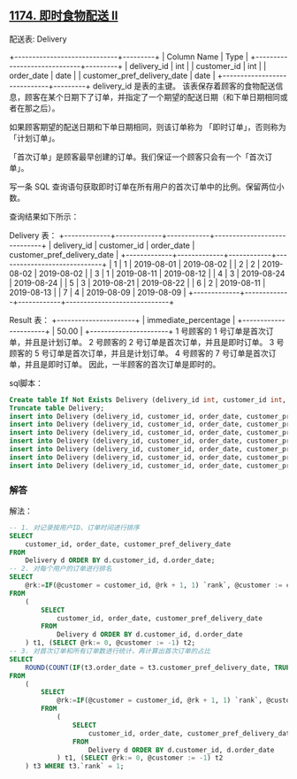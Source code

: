 ## [1174. 即时食物配送 II](https://leetcode-cn.com/problems/immediate-food-delivery-ii/)

配送表: Delivery

+-----------------------------+---------+
| Column Name                 | Type    |
+-----------------------------+---------+
| delivery_id                 | int     |
| customer_id                 | int     |
| order_date                  | date    |
| customer_pref_delivery_date | date    |
+-----------------------------+---------+
delivery_id 是表的主键。
该表保存着顾客的食物配送信息，顾客在某个日期下了订单，并指定了一个期望的配送日期（和下单日期相同或者在那之后）。


如果顾客期望的配送日期和下单日期相同，则该订单称为 「即时订单」，否则称为「计划订单」。

「首次订单」是顾客最早创建的订单。我们保证一个顾客只会有一个「首次订单」。

写一条 SQL 查询语句获取即时订单在所有用户的首次订单中的比例。保留两位小数。

 

查询结果如下所示：

Delivery 表：
+-------------+-------------+------------+-----------------------------+
| delivery_id | customer_id | order_date | customer_pref_delivery_date |
+-------------+-------------+------------+-----------------------------+
| 1           | 1           | 2019-08-01 | 2019-08-02                  |
| 2           | 2           | 2019-08-02 | 2019-08-02                  |
| 3           | 1           | 2019-08-11 | 2019-08-12                  |
| 4           | 3           | 2019-08-24 | 2019-08-24                  |
| 5           | 3           | 2019-08-21 | 2019-08-22                  |
| 6           | 2           | 2019-08-11 | 2019-08-13                  |
| 7           | 4           | 2019-08-09 | 2019-08-09                  |
+-------------+-------------+------------+-----------------------------+

Result 表：
+----------------------+
| immediate_percentage |
+----------------------+
| 50.00                |
+----------------------+
1 号顾客的 1 号订单是首次订单，并且是计划订单。
2 号顾客的 2 号订单是首次订单，并且是即时订单。
3 号顾客的 5 号订单是首次订单，并且是计划订单。
4 号顾客的 7 号订单是首次订单，并且是即时订单。
因此，一半顾客的首次订单是即时的。

sql脚本：

```sql
Create table If Not Exists Delivery (delivery_id int, customer_id int, order_date date, customer_pref_delivery_date date);
Truncate table Delivery;
insert into Delivery (delivery_id, customer_id, order_date, customer_pref_delivery_date) values (1, 1, '2019-08-01', '2019-08-02');
insert into Delivery (delivery_id, customer_id, order_date, customer_pref_delivery_date) values (2, 2, '2019-08-02', '2019-08-02');
insert into Delivery (delivery_id, customer_id, order_date, customer_pref_delivery_date) values (3, 1, '2019-08-11', '2019-08-12');
insert into Delivery (delivery_id, customer_id, order_date, customer_pref_delivery_date) values (4, 3, '2019-08-24', '2019-08-24');
insert into Delivery (delivery_id, customer_id, order_date, customer_pref_delivery_date) values (5, 3, '2019-08-21', '2019-08-22');
insert into Delivery (delivery_id, customer_id, order_date, customer_pref_delivery_date) values (6, 2, '2019-08-11', '2019-08-13');
insert into Delivery (delivery_id, customer_id, order_date, customer_pref_delivery_date) values (7, 4, '2019-08-09', '2019-08-09');
```

### 解答

解法：

```sql
-- 1. 对记录按用户ID、订单时间进行排序
SELECT 
	customer_id, order_date, customer_pref_delivery_date 
FROM 
	Delivery d ORDER BY d.customer_id, d.order_date;
-- 2. 对每个用户的订单进行排名
SELECT 
	@rk:=IF(@customer = customer_id, @rk + 1, 1) `rank`, @customer := customer_id customer_id, order_date, customer_pref_delivery_date 
FROM
	(
		SELECT 
			customer_id, order_date, customer_pref_delivery_date 
		FROM 
			Delivery d ORDER BY d.customer_id, d.order_date
	) t1, (SELECT @rk:= 0, @customer := -1) t2;
-- 3. 对首次订单和所有订单数进行统计，再计算出首次订单的占比
SELECT 
	ROUND(COUNT(IF(t3.order_date = t3.customer_pref_delivery_date, TRUE, NULL)) * 100 / COUNT(t3.order_date), 2) immediate_percentage
FROM
	(
		SELECT 
			@rk:=IF(@customer = customer_id, @rk + 1, 1) `rank`, @customer := customer_id customer_id, order_date, customer_pref_delivery_date 
		FROM
			(
				SELECT 
					customer_id, order_date, customer_pref_delivery_date 
				FROM 
					Delivery d ORDER BY d.customer_id, d.order_date
			) t1, (SELECT @rk:= 0, @customer := -1) t2
	) t3 WHERE t3.`rank` = 1;
```

